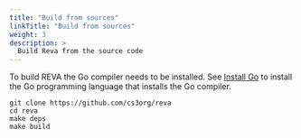 ```yaml
---
title: "Build from sources"
linkTitle: "Build from sources"
weight: 3
description: >
  Build Reva from the source code
---
```


To build REVA the Go compiler needs to be installed. See [Install Go](https://golang.org/doc/install) to install
the Go programming language that installs the Go compiler.

```
git clone https://github.com/cs3org/reva
cd reva
make deps
make build
```
